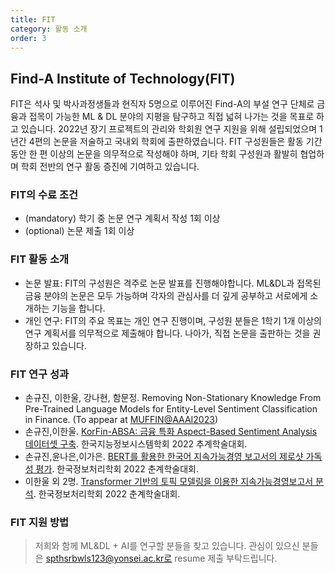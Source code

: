 ```yaml
---
title: FIT
category: 활동 소개
order: 3
---
```


## Find-A Institute of Technology(FIT)
FIT은 석사 및 박사과정생들과 현직자 5명으로 이루어진 Find-A의 부설 연구 단체로 금융과 접목이 가능한 ML & DL 분야의 지평을 탐구하고 직접 넓혀 나가는 것을 목표로 하고 있습니다. 
2022년 장기 프로젝트의 관리와 학회원 연구 지원을 위해 설립되었으며 1년간 4편의 논문을 저술하고 국내외 학회에 출판하였습니다. 
FIT 구성원들은 활동 기간 동안 한 편 이상의 논문을 의무적으로 작성해야 하며, 기타 학회 구성원과 활발히 협업하며 학회 전반의 연구 활동 증진에 기여하고 있습니다.  

### FIT의 수료 조건
  - (mandatory) 학기 중 논문 연구 계획서 작성 1회 이상
  - (optional) 논문 제출 1회 이상

### FIT 활동 소개
  - 논문 발표: FIT의 구성원은 격주로 논문 발표를 진행해야합니다. ML&DL과 접목된 금융 분야의 논문은 모두 가능하며 각자의 관심사를 더 깊게 공부하고 서로에게 소개하는 기능을 합니다.
  - 개인 연구: FIT의 주요 목표는 개인 연구 진행이며, 구성원 분들은 1학기 1개 이상의 연구 계획서를 의무적으로 제출해야 합니다. 나아가, 직접 논문을 출판하는 것을 권장하고 있습니다.

### FIT 연구 성과
  - 손규진, 이한울, 강나현, 함문정. Removing Non-Stationary Knowledge From Pre-Trained Language Models for Entity-Level Sentiment Classification in Finance. (To appear at [MUFFIN@AAAI2023](https://muffin-aaai23.github.io/index.html))
  - 손규진,이한울. [KorFin-ABSA: 금융 특화 Aspect-Based Sentiment Analysis 데이터셋 구축](https://kiiss.or.kr/conference/conf/sub03.html). 한국지능정보시스템학회 2022 추계학술대회.
  - 손규진,윤나은,이가은. [BERT를 활용한 한국어 지속가능경영 보고서의 제로샷 가독성 평가](https://doi.org/10.3745/PKIPS.y2022m05a.456). 한국정보처리학회 2022 춘계학술대회.
  - 이한울 외 2명. [Transformer 기반의 토픽 모델링을 이용한 지속가능경영보고서 분석](https://doi.org/10.3745/PKIPS.y2022m05a.464). 한국정보처리학회 2022 춘계학술대회.

### FIT 지원 방법 
> 저희와 함께 ML&DL + AI를 연구할 분들을 찾고 있습니다.
관심이 있으신 분들은 spthsrbwls123@yonsei.ac.kr로 resume 제출 부탁드립니다.

